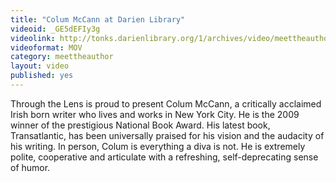 ```yaml
---
title: "Colum McCann at Darien Library"
videoid: _GE5dEFIy3g
videolink: http://tonks.darienlibrary.org/1/archives/video/meettheauthor/20140521_colum_mccann_special.mov
videoformat: MOV
category: meettheauthor
layout: video
published: yes
---
```


Through the Lens is proud to present Colum McCann, a critically acclaimed Irish born writer who lives and works in New York City.
He is the 2009 winner of the prestigious National Book Award. His latest book, Transatlantic, has been universally praised for his vision and the audacity of his writing. In person, Colum is everything a diva is not. He is extremely polite, cooperative and articulate with a refreshing, self-deprecating sense of humor.